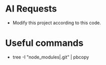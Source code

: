 # AI Requests
- Modify this project according to this code.

# Useful commands
- tree -I "node_modules|.git" | pbcopy